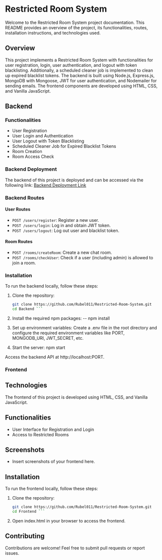 # Restricted Room System

Welcome to the Restricted Room System project documentation. This README provides an overview of the project, its functionalities, routes, installation instructions, and technologies used.

## Overview

This project implements a Restricted Room System with functionalities for user registration, login, user authentication, and logout with token blacklisting. Additionally, a scheduled cleaner job is implemented to clean up expired blacklist tokens. The backend is built using Node.js, Express.js, MongoDB with Mongoose, JWT for user authentication, and Nodemailer for sending emails. The frontend components are developed using HTML, CSS, and Vanilla JavaScript.

## Backend

### Functionalities

- User Registration
- User Login and Authentication
- User Logout with Token Blacklisting
- Scheduled Cleaner Job for Expired Blacklist Tokens
- Room Creation
- Room Access Check

### Backend Deployment

The backend of this project is deployed and can be accessed via the following link: [Backend Deployment Link](https://restricted-room.onrender.com/)

### Backend Routes

#### User Routes

- `POST /users/register`: Register a new user.
- `POST /users/login`: Log in and obtain JWT token.
- `POST /users/logout`: Log out user and blacklist token.

#### Room Routes

- `POST /rooms/createRoom`: Create a new chat room.
- `POST /rooms/checkUser`: Check if a user (including admin) is allowed to join a room.

### Installation

To run the backend locally, follow these steps:

1. Clone the repository:
   ```bash
   git clone https://github.com/Rubel011/Restricted-Room-System.git
   cd Backend ```

2. Install the required npm packages:
    -- npm install

3. Set up environment variables:
    Create a .env file in the root directory and configure the required environment variables like PORT, MONGODB_URI, JWT_SECRET, etc.

4. Start the server:
npm start

Access the backend API at http://localhost:PORT.



### Frontend

## Technologies
The frontend of this project is developed using HTML, CSS, and Vanilla JavaScript.

## Functionalities
- User Interface for Registration and Login
- Access to Restricted Rooms

## Screenshots
- Insert screenshots of your frontend here.

## Installation
To run the frontend locally, follow these steps:

1. Clone the repository:
    ``` bash
    git clone https://github.com/Rubel011/Restricted-Room-System.git
    cd Frontend ```

2. Open index.html in your browser to access the frontend.

## Contributing
Contributions are welcome! Feel free to submit pull requests or report issues.

